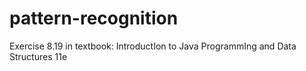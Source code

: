 # pattern-recognition
Exercise 8.19 in textbook: IntroductIon to Java ProgrammIng and Data Structures 11e
